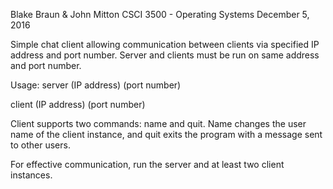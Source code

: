 Blake Braun & John Mitton
CSCI 3500 - Operating Systems
December 5, 2016

Simple chat client allowing communication between clients via specified IP address and port number. Server and clients must be run on same address and port number.

Usage:
server (IP address) (port number)

client (IP address) (port number)

Client supports two commands: name and quit.
Name changes the user name of the client instance, and quit exits the program with a message sent to other users.

For effective communication, run the server and at least two client instances.
